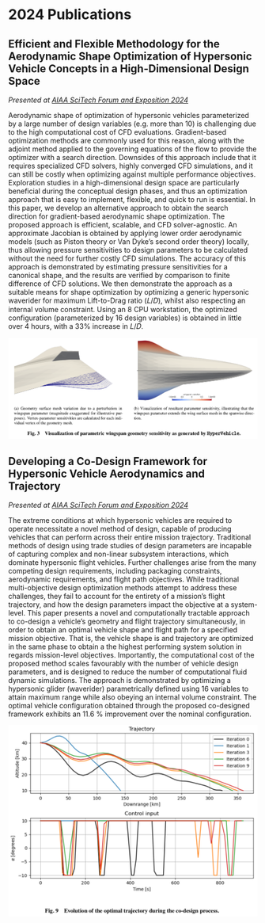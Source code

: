 # 2024 Publications


## Efficient and Flexible Methodology for the Aerodynamic Shape Optimization of Hypersonic Vehicle Concepts in a High-Dimensional Design Space
*Presented at [AIAA SciTech Forum and Exposition 2024](https://arc.aiaa.org/doi/abs/10.2514/6.2024-2838)*

Aerodynamic shape of optimization of hypersonic vehicles parameterized by a large number
of design variables (e.g. more than 10) is challenging due to the high computational cost of
CFD evaluations. Gradient-based optimization methods are commonly used for this reason,
along with the adjoint method applied to the governing equations of the flow to provide the
optimizer with a search direction. Downsides of this approach include that it requires specialized
CFD solvers, highly converged CFD simulations, and it can still be costly when optimizing
against multiple performance objectives. Exploration studies in a high-dimensional design
space are particularly beneficial during the conceptual design phases, and thus an optimization
approach that is easy to implement, flexible, and quick to run is essential. In this paper, we
develop an alternative approach to obtain the search direction for gradient-based aerodynamic
shape optimization. The proposed approach is efficient, scalable, and CFD solver-agnostic.
An approximate Jacobian is obtained by applying lower order aerodynamic models (such as
Piston theory or Van Dyke’s second order theory) locally, thus allowing pressure sensitivities to
design parameters to be calculated without the need for further costly CFD simulations. The
accuracy of this approach is demonstrated by estimating pressure sensitivities for a canonical
shape, and the results are verified by comparison to finite difference of CFD solutions. We then
demonstrate the approach as a suitable means for shape optimization by optimizing a generic
hypersonic waverider for maximum Lift-to-Drag ratio (𝐿/𝐷), whilst also respecting an internal
volume constraint. Using an 8 CPU workstation, the optimized configuration (parameterized by
16 design variables) is obtained in little over 4 hours, with a 33% increase in 𝐿/𝐷.

![Hypersonic waverider used in paper](../../images/scitech-pysagas.png)


## Developing a Co-Design Framework for Hypersonic Vehicle Aerodynamics and Trajectory
*Presented at [AIAA SciTech Forum and Exposition 2024](https://arc.aiaa.org/doi/10.2514/6.2024-0238)*

The extreme conditions at which hypersonic vehicles are required to operate necessitate a
novel method of design, capable of producing vehicles that can perform across their entire mission
trajectory. Traditional methods of design using trade studies of design parameters are incapable
of capturing complex and non-linear subsystem interactions, which dominate hypersonic flight
vehicles. Further challenges arise from the many competing design requirements, including
packaging constraints, aerodynamic requirements, and flight path objectives. While traditional
multi-objective design optimization methods attempt to address these challenges, they fail to
account for the entirety of a mission’s flight trajectory, and how the design parameters impact the
objective at a system-level. This paper presents a novel and computationally tractable approach
to co-design a vehicle’s geometry and flight trajectory simultaneously, in order to obtain an
optimal vehicle shape and flight path for a specified mission objective. That is, the vehicle
shape is and trajectory are optimized in the same phase to obtain a the highest performing
system solution in regards mission-level objectives. Importantly, the computational cost of
the proposed method scales favourably with the number of vehicle design parameters, and is
designed to reduce the number of computational fluid dynamic simulations. The approach
is demonstrated by optimizing a hypersonic glider (waverider) parametrically defined using
16 variables to attain maximum range while also obeying an internal volume constraint. The
optimal vehicle configuration obtained through the proposed co-designed framework exhibits
an 11.6 % improvement over the nominal configuration.

![Optimal trajectory evolution of hypersonic waverider used in paper](../../images/scitech-codesign.png)
